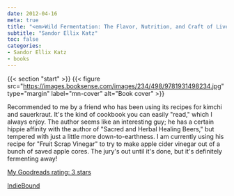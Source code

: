 ```yaml
---
date: 2012-04-16
meta: true
title: "<em>Wild Fermentation: The Flavor, Nutrition, and Craft of Live-Culture Foods</em>"
subtitle: "Sandor Ellix Katz"
toc: false
categories:
- Sandor Ellix Katz
- books
---
```


{{< section "start" >}}
{{< figure src="https://images.booksense.com/images/234/498/9781931498234.jpg" type="margin" label="mn-cover" alt="Book cover" >}}

Recommended to me by a friend who has been using its recipes for kimchi and sauerkraut. It's the kind of cookbook you can easily "read," which I always enjoy. The author seems like an interesting guy; he has a certain hippie affinity with the author of "Sacred and Herbal Healing Beers," but tempered with just a little more down-to-earthness. I am currently using his recipe for "Fruit Scrap Vinegar" to try to make apple cider vinegar out of a bunch of saved apple cores. The jury's out until it's done, but it's definitely fermenting away!

[My Goodreads rating: 3 stars](https://www.goodreads.com/review/show/312555943)  

[IndieBound](https://www.indiebound.org/book/9781931498234)
